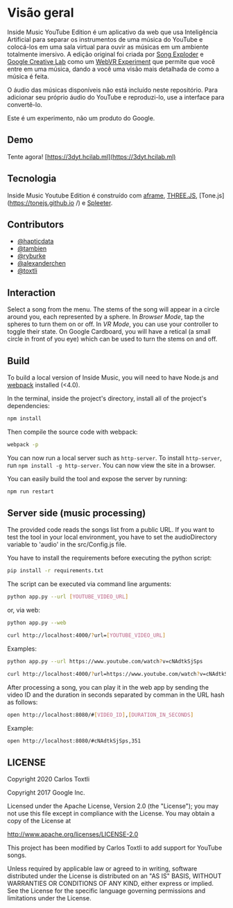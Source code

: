# Visão geral

Inside Music YouTube Edition é um aplicativo da web que usa Inteligência Artificial para separar os instrumentos de uma música do YouTube e colocá-los em uma sala virtual para ouvir as músicas em um ambiente totalmente imersivo. A edição original foi criada por [Song Exploder](http://songexploder.net/) e [Google Creative Lab](https://thefwa.com/) como um [WebVR Experiment](https://webvrexperiments.com ) que permite que você entre em uma música, dando a você uma visão mais detalhada de como a música é feita.

O áudio das músicas disponíveis não está incluído neste repositório. Para adicionar seu próprio áudio do YouTube e reproduzi-lo, use a interface para convertê-lo.

Este é um experimento, não um produto do Google.

## Demo

Tente agora! [https://3dyt.hcilab.ml](https://3dyt.hcilab.ml)

## Tecnologia

Inside Music Youtube Edition é construído com [aframe](https://aframe.io), [THREE.JS](https://threejs.org), [Tone.js](https://tonejs.github.io /) e [Spleeter](https://github.com/deezer/spleeter).

## Contributors

* [@hapticdata](https://github.com/hapticdata)
* [@tambien](https://github.com/tambien)
* [@ryburke](https://github.com/ryburke)
* [@alexanderchen](https://github.com/alexanderchen)
* [@toxtli](https://github.com/toxtli)

## Interaction

Select a song from the menu. The stems of the song will appear in a circle around you, each represented by a sphere. In _Browser Mode_, tap the spheres to turn them on or off. In _VR Mode_, you can use your controller to toggle their state. On Google Cardboard, you will have a retical (a small circle in front of you eye) which can be used to turn the stems on and off.

## Build

To build a local version of Inside Music, you will need to have Node.js and [webpack](https://webpack.github.io/) installed (<4.0).

In the terminal, inside the project's directory, install all of the project's dependencies:

```bash
npm install
```

Then compile the source code with webpack:

```bash
webpack -p
```

You can now run a local server such as `http-server`. To install `http-server`, run `npm install -g http-server`. You can now view the site in a browser.

You can easily build the tool and expose the server by running:

```bash
npm run restart
```

## Server side (music processing)

The provided code reads the songs list from a public URL. If you want to test the tool in your local environment, you have to set the audioDirectory variable to 'audio' in the src/Config.js file.

You have to install the requirements before executing the python script:

```bash
pip install -r requirements.txt
```

The script can be executed via command line arguments:

```bash
python app.py --url [YOUTUBE_VIDEO_URL]
```

or, via web:

```bash
python app.py --web
```

```bash
curl http://localhost:4000/?url=[YOUTUBE_VIDEO_URL]
```

Examples:

```bash
python app.py --url https://www.youtube.com/watch?v=cNAdtkSjSps
```

```bash
curl http://localhost:4000/?url=https://www.youtube.com/watch?v=cNAdtkSjSps
```

After processing a song, you can play it in the web app by sending the video ID and the duration in seconds separated by comman in the URL hash as follows:

```bash
open http://localhost:8080/#[VIDEO_ID],[DURATION_IN_SECONDS]
```

Example:

```bash
open http://localhost:8080/#cNAdtkSjSps,351
``` 

## LICENSE

Copyright 2020 Carlos Toxtli

Copyright 2017 Google Inc.

Licensed under the Apache License, Version 2.0 (the "License"); you may not use this file except in compliance with the License. You may obtain a copy of the License at

http://www.apache.org/licenses/LICENSE-2.0

This project has been modified by Carlos Toxtli to add support for YouTube songs.

Unless required by applicable law or agreed to in writing, software distributed under the License is distributed on an "AS IS" BASIS, WITHOUT WARRANTIES OR CONDITIONS OF ANY KIND, either express or implied. See the License for the specific language governing permissions and limitations under the License.

